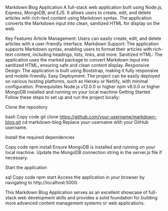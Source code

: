 Markdown Blog Application
A full-stack web application built using Node.js, Express, MongoDB, and EJS. It allows users to create, edit, and delete articles with rich-text content using Markdown syntax. The application converts the Markdown input into clean, sanitized HTML for display on the web.

Key Features
Article Management: Users can easily create, edit, and delete articles with a user-friendly interface.
Markdown Support: The application supports Markdown syntax, enabling users to format their articles with rich-text content, including headings, lists, links, and more.
Sanitized HTML: The application uses the marked package to convert Markdown input into sanitized HTML, ensuring safe and clean content display.
Responsive Design: The application is built using Bootstrap, making it fully responsive and mobile-friendly.
Easy Deployment: The project can be easily deployed on various hosting platforms, such as Heroku or Netlify, with minimal configuration.
Prerequisites
Node.js v12.0.0 or higher
npm v6.0.0 or higher
MongoDB installed and running on your local machine
Getting Started
Follow these steps to set up and run the project locally:

Clone the repository

bash
Copy code
git clone https://github.com/your-username/markdown-blog.git
cd markdown-blog
Replace your-username with your GitHub username.

Install the required dependencies

Copy code
npm install
Ensure MongoDB is installed and running on your local machine. Update the MongoDB connection string in the server.js file if necessary.

Start the application

sql
Copy code
npm start
Access the application in your browser by navigating to http://localhost:5000.

This Markdown Blog Application serves as an excellent showcase of full-stack web development skills and provides a solid foundation for building more advanced content management systems or web applications.
